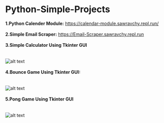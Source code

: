 # Python-Simple-Projects
<b>1.Python Calender Module:</b> https://calendar-module.sawravchy.repl.run/<br><br>
<b>2.Simple Email Scraper:</b> https://Email-Scraper.sawravchy.repl.run<br><br>
<b>3.Simple Calculator Using Tkinter GUI</b> <br><br><br>
![alt text](https://github.com/sawravchy/Python-Simple-Projects/blob/master/Images/Python%20Calculator.jpg)<br><br>
<b>4.Bounce Game Using Tkinter GUI:</b> <br><br><br>
![alt text](https://github.com/sawravchy/Python-Simple-Projects/blob/master/Images/bounce.gif)<br><br>
<b>5.Pong Game Using Tkinter GUI</b> <br><br><br>
![alt text](https://github.com/sawravchy/Python-Projects/blob/master/Images/pong.gif)<br><br>

